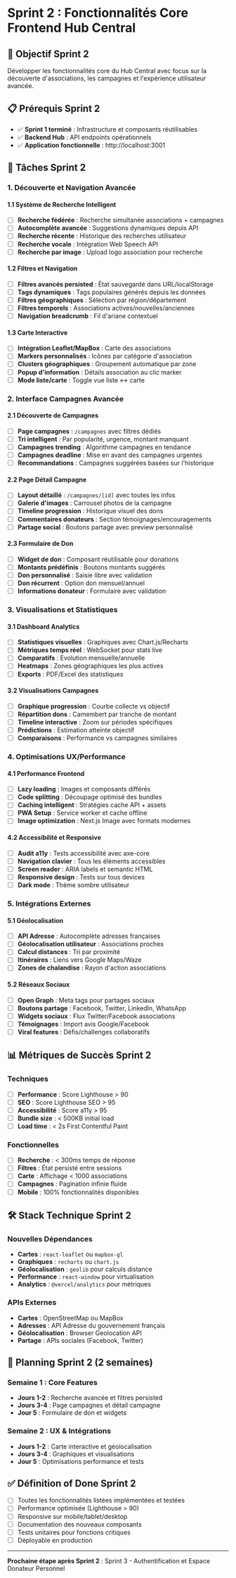 # Sprint 2 : Fonctionnalités Core Frontend Hub Central

## 🎯 Objectif Sprint 2
Développer les fonctionnalités core du Hub Central avec focus sur la découverte d'associations, les campagnes et l'expérience utilisateur avancée.

## 📋 Prérequis Sprint 2
- ✅ **Sprint 1 terminé** : Infrastructure et composants réutilisables
- ✅ **Backend Hub** : API endpoints opérationnels
- ✅ **Application fonctionnelle** : http://localhost:3001

## 🚀 Tâches Sprint 2

### 1. Découverte et Navigation Avancée

#### 1.1 Système de Recherche Intelligent
- [ ] **Recherche fédérée** : Recherche simultanée associations + campagnes
- [ ] **Autocomplète avancée** : Suggestions dynamiques depuis API
- [ ] **Recherche récente** : Historique des recherches utilisateur
- [ ] **Recherche vocale** : Intégration Web Speech API
- [ ] **Recherche par image** : Upload logo association pour recherche

#### 1.2 Filtres et Navigation
- [ ] **Filtres avancés persisted** : État sauvegardé dans URL/localStorage
- [ ] **Tags dynamiques** : Tags populaires générés depuis les données
- [ ] **Filtres géographiques** : Sélection par région/département
- [ ] **Filtres temporels** : Associations actives/nouvelles/anciennes
- [ ] **Navigation breadcrumb** : Fil d'ariane contextuel

#### 1.3 Carte Interactive
- [ ] **Intégration Leaflet/MapBox** : Carte des associations
- [ ] **Markers personnalisés** : Icônes par catégorie d'association
- [ ] **Clusters géographiques** : Groupement automatique par zone
- [ ] **Popup d'information** : Détails association au clic marker
- [ ] **Mode liste/carte** : Toggle vue liste ↔ carte

### 2. Interface Campagnes Avancée

#### 2.1 Découverte de Campagnes
- [ ] **Page campagnes** : `/campagnes` avec filtres dédiés
- [ ] **Tri intelligent** : Par popularité, urgence, montant manquant
- [ ] **Campagnes trending** : Algorithme campagnes en tendance
- [ ] **Campagnes deadline** : Mise en avant des campagnes urgentes
- [ ] **Recommandations** : Campagnes suggérées basées sur l'historique

#### 2.2 Page Détail Campagne
- [ ] **Layout détaillé** : `/campagnes/[id]` avec toutes les infos
- [ ] **Galerie d'images** : Carrousel photos de la campagne
- [ ] **Timeline progression** : Historique visuel des dons
- [ ] **Commentaires donateurs** : Section témoignages/encouragements
- [ ] **Partage social** : Boutons partage avec preview personnalisé

#### 2.3 Formulaire de Don
- [ ] **Widget de don** : Composant réutilisable pour donations
- [ ] **Montants prédéfinis** : Boutons montants suggérés
- [ ] **Don personnalisé** : Saisie libre avec validation
- [ ] **Don récurrent** : Option don mensuel/annuel
- [ ] **Informations donateur** : Formulaire avec validation

### 3. Visualisations et Statistiques

#### 3.1 Dashboard Analytics
- [ ] **Statistiques visuelles** : Graphiques avec Chart.js/Recharts
- [ ] **Métriques temps réel** : WebSocket pour stats live
- [ ] **Comparatifs** : Evolution mensuelle/annuelle
- [ ] **Heatmaps** : Zones géographiques les plus actives
- [ ] **Exports** : PDF/Excel des statistiques

#### 3.2 Visualisations Campagnes
- [ ] **Graphique progression** : Courbe collecte vs objectif
- [ ] **Répartition dons** : Camembert par tranche de montant
- [ ] **Timeline interactive** : Zoom sur périodes spécifiques
- [ ] **Prédictions** : Estimation atteinte objectif
- [ ] **Comparaisons** : Performance vs campagnes similaires

### 4. Optimisations UX/Performance

#### 4.1 Performance Frontend
- [ ] **Lazy loading** : Images et composants différés
- [ ] **Code splitting** : Découpage optimisé des bundles
- [ ] **Caching intelligent** : Stratégies cache API + assets
- [ ] **PWA Setup** : Service worker et cache offline
- [ ] **Image optimization** : Next.js Image avec formats modernes

#### 4.2 Accessibilité et Responsive
- [ ] **Audit a11y** : Tests accessibilité avec axe-core
- [ ] **Navigation clavier** : Tous les éléments accessibles
- [ ] **Screen reader** : ARIA labels et semantic HTML
- [ ] **Responsive design** : Tests sur tous devices
- [ ] **Dark mode** : Thème sombre utilisateur

### 5. Intégrations Externes

#### 5.1 Géolocalisation
- [ ] **API Adresse** : Autocomplète adresses françaises
- [ ] **Géolocalisation utilisateur** : Associations proches
- [ ] **Calcul distances** : Tri par proximité
- [ ] **Itinéraires** : Liens vers Google Maps/Waze
- [ ] **Zones de chalandise** : Rayon d'action associations

#### 5.2 Réseaux Sociaux
- [ ] **Open Graph** : Meta tags pour partages sociaux
- [ ] **Boutons partage** : Facebook, Twitter, LinkedIn, WhatsApp
- [ ] **Widgets sociaux** : Flux Twitter/Facebook associations
- [ ] **Témoignages** : Import avis Google/Facebook
- [ ] **Viral features** : Défis/challenges collaboratifs

## 📊 Métriques de Succès Sprint 2

### Techniques
- [ ] **Performance** : Score Lighthouse > 90
- [ ] **SEO** : Score Lighthouse SEO > 95
- [ ] **Accessibilité** : Score a11y > 95
- [ ] **Bundle size** : < 500KB initial load
- [ ] **Load time** : < 2s First Contentful Paint

### Fonctionnelles
- [ ] **Recherche** : < 300ms temps de réponse
- [ ] **Filtres** : État persisté entre sessions
- [ ] **Carte** : Affichage < 1000 associations
- [ ] **Campagnes** : Pagination infinie fluide
- [ ] **Mobile** : 100% fonctionnalités disponibles

## 🛠️ Stack Technique Sprint 2

### Nouvelles Dépendances
- **Cartes** : `react-leaflet` ou `mapbox-gl`
- **Graphiques** : `recharts` ou `chart.js`
- **Géolocalisation** : `geolib` pour calculs distance
- **Performance** : `react-window` pour virtualisation
- **Analytics** : `@vercel/analytics` pour métriques

### APIs Externes
- **Cartes** : OpenStreetMap ou MapBox
- **Adresses** : API Adresse du gouvernement français
- **Géolocalisation** : Browser Geolocation API
- **Partage** : APIs sociales (Facebook, Twitter)

## 📅 Planning Sprint 2 (2 semaines)

### Semaine 1 : Core Features
- **Jours 1-2** : Recherche avancée et filtres persisted
- **Jours 3-4** : Page campagnes et détail campagne
- **Jour 5** : Formulaire de don et widgets

### Semaine 2 : UX & Intégrations
- **Jours 1-2** : Carte interactive et géolocalisation
- **Jours 3-4** : Graphiques et visualisations
- **Jour 5** : Optimisations performance et tests

## ✅ Définition of Done Sprint 2
- [ ] Toutes les fonctionnalités listées implémentées et testées
- [ ] Performance optimisée (Lighthouse > 90)
- [ ] Responsive sur mobile/tablet/desktop
- [ ] Documentation des nouveaux composants
- [ ] Tests unitaires pour fonctions critiques
- [ ] Déployable en production

---

**Prochaine étape après Sprint 2** : Sprint 3 - Authentification et Espace Donateur Personnel
